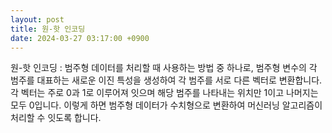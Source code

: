 ```yaml
---
layout: post
title: 원-핫 인코딩
date: 2024-03-27 03:17:00 +0900
---
```


원-핫 인코딩 : 범주형 데이터를 처리할 때 사용하는 방법 중 하나로, 범주형 변수의 각 범주를 대표하는 새로운 이진 특성을 생성하여 각 범주를 서로 다른 벡터로 변환합니다. 각 벡터는 주로 0과 1로 이루어져 잇으며 해당 범주를 나타내는 위치만 1이고 나머지는 모두 0입니다. 이렇게 하면 범주형 데이터가 수치형으로 변환하여 머신러닝 알고리즘이 처리할 수 잇도록 합니다. 